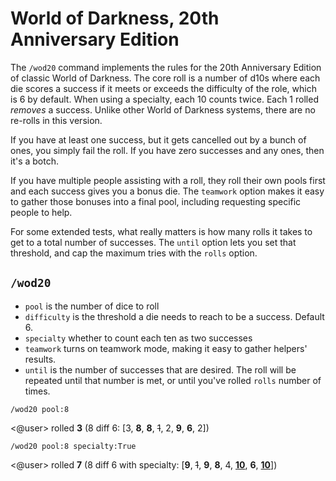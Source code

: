 # World of Darkness, 20th Anniversary Edition

The `/wod20` command implements the rules for the 20th Anniversary Edition of classic World of Darkness. The core roll is a number of d10s where each die scores a success if it meets or exceeds the difficulty of the role, which is 6 by default. When using a specialty, each 10 counts twice. Each 1 rolled *removes* a success. Unlike other World of Darkness systems, there are no re-rolls in this version.

If you have at least one success, but it gets cancelled out by a bunch of ones, you simply fail the roll. If you have zero successes and any ones, then it's a botch.

If you have multiple people assisting with a roll, they roll their own pools first and each success gives you a bonus die. The `teamwork` option makes it easy to gather those bonuses into a final pool, including requesting specific people to help.

For some extended tests, what really matters is how many rolls it takes to get to a total number of successes. The `until` option lets you set that threshold, and cap the maximum tries with the `rolls` option.

## `/wod20`

* `pool` is the number of dice to roll
* `difficulty` is the threshold a die needs to reach to be a success. Default 6.
* `specialty` whether to count each ten as two successes
* `teamwork` turns on teamwork mode, making it easy to gather helpers' results.
* `until` is the number of successes that are desired. The roll will be repeated until that number is met, or until you've rolled `rolls` number of times.

<!-- panels:start -->
<!-- div:left-panel -->
```invocation
/wod20 pool:8
```
<!-- div:right-panel -->
<@user> rolled **3** (8 diff 6: [3, **8**, **8**, ~~1~~, 2, **9**, **6**, 2])
<!-- panels:end -->

<!-- panels:start -->
<!-- div:left-panel -->
```invocation
/wod20 pool:8 specialty:True
```
<!-- div:right-panel -->
<@user> rolled **7** (8 diff 6 with specialty: [**9**, ~~1~~, **9**, **8**, 4, **<u>10</u>**, **6**, **<u>10</u>**])
<!-- panels:end -->
